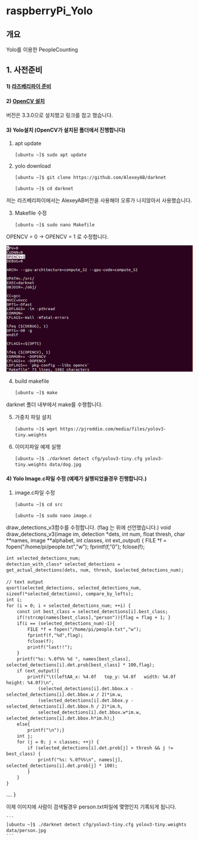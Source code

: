 # raspberryPi_Yolo
## 개요 
Yolo를 이용한 PeopleCounting

## 1. 사전준비

#### 1) [라즈베리파이 준비](https://github.com/diqmwl/raspberryPi_OS_Install)

#### 2) [OpenCV 설치](http://blog.xcoda.net/97)
버전은 3.3.0으로 설치했고 링크를 참고 했습니다.

#### 3) Yolo설치 (OpenCV가 설치된 폴더에서 진행합니다)
1. apt update

	```
	[ubuntu ~]$ sudo apt update
	```

2. yolo download

	```
	[ubuntu ~]$ git clone https://github.com/AlexeyAB/darknet
	```
	
	```
	[ubuntu ~]$ cd darknet
	```
저는 라즈베리파이에서는 AlexeyAB버전을 사용해야 오류가 나지않아서 사용했습니다.

3. Makefile 수정

	```
	[ubuntu ~]$ sudo nano Makefile
	```
OPENCV = 0 -> OPENCV = 1 로 수정합니다.


![image1](./doc/image1.JPG)

4. build makefile

	```
	[ubuntu ~]$ make
	```
darknet 폴더 내부에서 make를 수행합니다.

5. 가중치 파일 설치

	```
	[ubuntu ~]$ wget https://pjreddie.com/media/files/yolov3-tiny.weights
	```
	
6. 이미지파일 예제 실행

	```
	[ubuntu ~]$ ./darknet detect cfg/yolov3-tiny.cfg yolov3-tiny.weights data/dog.jpg
	```
	
#### 4) Yolo Image.c파일 수정 (예제가 실행되었을경우 진행합니다.)
1. image.c파일 수정

	```
	[ubuntu ~]$ cd src
	```
	
	```
	[ubuntu ~]$ sudo nano image.c
	```

draw_detections_v3함수를 수정합니다. (flag 는 위에 선언했습니다.)
void draw_detections_v3(image im, detection *dets, int num, float thresh, char **names, image **alphabet, int classes, int ext_output)
{
    FILE *f = fopen("/home/pi/people.txt","w");
    fprintf(f,"0");
    fclose(f);

    int selected_detections_num;
    detection_with_class* selected_detections = get_actual_detections(dets, num, thresh, &selected_detections_num);

    // text output
    qsort(selected_detections, selected_detections_num, sizeof(*selected_detections), compare_by_lefts);
    int i;
    for (i = 0; i < selected_detections_num; ++i) {
        const int best_class = selected_detections[i].best_class;
        if(!strcmp(names[best_class],"person")){flag = flag + 1; }
        if(i == (selected_detections_num)-1){
            FILE *f = fopen("/home/pi/people.txt","w");
            fprintf(f,"%d",flag);
            fclose(f);
            printf("last!!");
        }
        printf("%s: %.0f%% %d ", names[best_class],    selected_detections[i].det.prob[best_class] * 100,flag);
        if (ext_output){
            printf("\t(leftAA_x: %4.0f   top_y: %4.0f   width: %4.0f   height: %4.0f)\n",
                (selected_detections[i].det.bbox.x - selected_detections[i].det.bbox.w / 2)*im.w,
                (selected_detections[i].det.bbox.y - selected_detections[i].det.bbox.h / 2)*im.h,
                selected_detections[i].det.bbox.w*im.w, selected_detections[i].det.bbox.h*im.h);}
        else{
            printf("\n");}
        int j;
        for (j = 0; j < classes; ++j) {
            if (selected_detections[i].det.prob[j] > thresh && j != best_class) {
                printf("%s: %.0f%%\n", names[j], selected_detections[i].det.prob[j] * 100);
            }
        }
    }

   ....
}

이제 이미지에 사람이 검색될경우 person.txt파일에 몇명인지 기록되게 됩니다.
	
	
	```
	[ubuntu ~]$ ./darknet detect cfg/yolov3-tiny.cfg yolov3-tiny.weights data/person.jpg
	```
